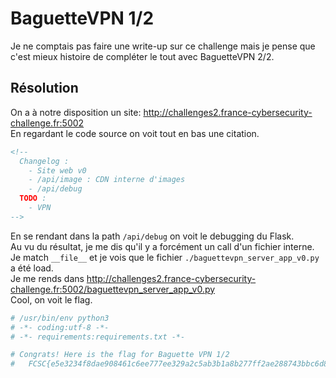 # BaguetteVPN 1/2
Je ne comptais pas faire une write-up sur ce challenge mais je pense que c'est mieux histoire de compléter le tout avec BaguetteVPN 2/2.<br/>
## Résolution
On a à notre disposition un site: http://challenges2.france-cybersecurity-challenge.fr:5002<br/>
En regardant le code source on voit tout en bas une citation.<br/>
```HTML
<!-- 
  Changelog :
    - Site web v0
    - /api/image : CDN interne d'images
    - /api/debug
  TODO :
    - VPN
-->
```
En se rendant dans la path ```/api/debug``` on voit le debugging du Flask.<br/>
Au vu du résultat, je me dis qu'il y a forcément un call d'un fichier interne.<br/>
Je match ```__file__``` et je vois que le fichier ```./baguettevpn_server_app_v0.py``` a été load.<br/>
Je me rends dans http://challenges2.france-cybersecurity-challenge.fr:5002/baguettevpn_server_app_v0.py <br/>
Cool, on voit le flag.<br/>
```py
# /usr/bin/env python3
# -*- coding:utf-8 -*-
# -*- requirements:requirements.txt -*-

# Congrats! Here is the flag for Baguette VPN 1/2
#   FCSC{e5e3234f8dae908461c6ee777ee329a2c5ab3b1a8b277ff2ae288743bbc6d880}
```
